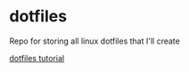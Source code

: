 # dotfiles

Repo for storing all linux dotfiles that I'll create

[dotfiles tutorial](https://www.atlassian.com/git/tutorials/dotfiles)


